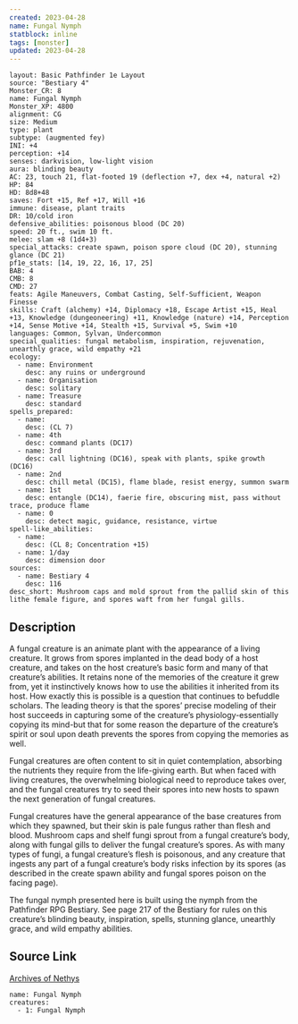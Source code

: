 ```yaml
---
created: 2023-04-28
name: Fungal Nymph
statblock: inline
tags: [monster]
updated: 2023-04-28
---
```

```statblock
layout: Basic Pathfinder 1e Layout
source: "Bestiary 4"
Monster_CR: 8
name: Fungal Nymph
Monster_XP: 4800
alignment: CG
size: Medium
type: plant
subtype: (augmented fey)
INI: +4
perception: +14
senses: darkvision, low-light vision
aura: blinding beauty
AC: 23, touch 21, flat-footed 19 (deflection +7, dex +4, natural +2)
HP: 84
HD: 8d8+48
saves: Fort +15, Ref +17, Will +16
immune: disease, plant traits
DR: 10/cold iron
defensive_abilities: poisonous blood (DC 20)
speed: 20 ft., swim 10 ft.
melee: slam +8 (1d4+3)
special_attacks: create spawn, poison spore cloud (DC 20), stunning glance (DC 21)
pf1e_stats: [14, 19, 22, 16, 17, 25]
BAB: 4
CMB: 8
CMD: 27
feats: Agile Maneuvers, Combat Casting, Self-Sufficient, Weapon Finesse
skills: Craft (alchemy) +14, Diplomacy +18, Escape Artist +15, Heal +13, Knowledge (dungeoneering) +11, Knowledge (nature) +14, Perception +14, Sense Motive +14, Stealth +15, Survival +5, Swim +10
languages: Common, Sylvan, Undercommon
special_qualities: fungal metabolism, inspiration, rejuvenation, unearthly grace, wild empathy +21
ecology:
  - name: Environment
    desc: any ruins or underground
  - name: Organisation
    desc: solitary
  - name: Treasure
    desc: standard
spells_prepared:
  - name:
    desc: (CL 7)
  - name: 4th
    desc: command plants (DC17)
  - name: 3rd
    desc: call lightning (DC16), speak with plants, spike growth (DC16)
  - name: 2nd
    desc: chill metal (DC15), flame blade, resist energy, summon swarm
  - name: 1st
    desc: entangle (DC14), faerie fire, obscuring mist, pass without trace, produce flame
  - name: 0
    desc: detect magic, guidance, resistance, virtue
spell-like_abilities:
  - name:
    desc: (CL 8; Concentration +15)
  - name: 1/day
    desc: dimension door
sources:
  - name: Bestiary 4
    desc: 116
desc_short: Mushroom caps and mold sprout from the pallid skin of this lithe female figure, and spores waft from her fungal gills.
```
## Description
A fungal creature is an animate plant with the appearance of a living creature. It grows from spores implanted in the dead body of a host creature, and takes on the host creature’s basic form and many of that creature’s abilities. It retains none of the memories of the creature it grew from, yet it instinctively knows how to use the abilities it inherited from its host. How exactly this is possible is a question that continues to befuddle scholars. The leading theory is that the spores’ precise modeling of their host succeeds in capturing some of the creature’s physiology-essentially copying its mind-but that for some reason the departure of the creature’s spirit or soul upon death prevents the spores from copying the memories as well.

Fungal creatures are often content to sit in quiet contemplation, absorbing the nutrients they require from the life-giving earth. But when faced with living creatures, the overwhelming biological need to reproduce takes over, and the fungal creatures try to seed their spores into new hosts to spawn the next generation of fungal creatures.

Fungal creatures have the general appearance of the base creatures from which they spawned, but their skin is pale fungus rather than flesh and blood. Mushroom caps and shelf fungi sprout from a fungal creature’s body, along with fungal gills to deliver the fungal creature’s spores. As with many types of fungi, a fungal creature’s flesh is poisonous, and any creature that ingests any part of a fungal creature’s body risks infection by its spores (as described in the create spawn ability and fungal spores poison on the facing page).

The fungal nymph presented here is built using the nymph from the Pathfinder RPG Bestiary. See page 217 of the Bestiary for rules on this creature’s blinding beauty, inspiration, spells, stunning glance, unearthly grace, and wild empathy abilities.
## Source Link
[Archives of Nethys](https://aonprd.com/MonsterDisplay.aspx?ItemName=Fungal%20Nymph)
```encounter-table
name: Fungal Nymph
creatures:
  - 1: Fungal Nymph
```
